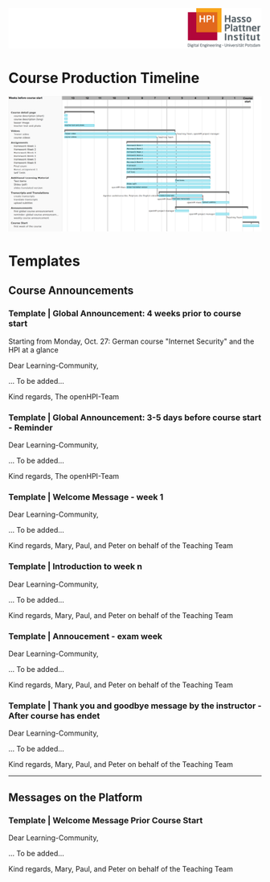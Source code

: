 ![HPI Logo](img/HPI_Logo.png)

# Course Production Timeline

![Gantt Chart](img/Gantt_Chart.png) 
  
# Templates


## Course Announcements

### Template | Global Announcement: 4 weeks prior to course start

Starting from Monday, Oct. 27: German course "Internet Security" and the HPI at a glance

Dear Learning-Community,

... To be added...
		
Kind regards, 
The openHPI-Team

### Template | Global Announcement: 3-5 days before course start - Reminder

Dear Learning-Community,

... To be added...
		
Kind regards, 
The openHPI-Team


### Template | Welcome Message - week 1


Dear Learning-Community,

... To be added...
		
Kind regards, 
Mary, Paul, and Peter on behalf of the Teaching Team

### Template | Introduction to week n

Dear Learning-Community,

... To be added...
		
Kind regards, 
Mary, Paul, and Peter on behalf of the Teaching Team

### Template | Annoucement - exam week

Dear Learning-Community,

... To be added...
		
Kind regards, 
Mary, Paul, and Peter on behalf of the Teaching Team


### Template | Thank you and goodbye message by the instructor - After course has endet

Dear Learning-Community,

... To be added...
		
Kind regards, 
Mary, Paul, and Peter on behalf of the Teaching Team

----------


## Messages on the Platform

### Template | Welcome Message Prior Course Start
 
Dear Learning-Community,

... To be added...
		
Kind regards, 
Mary, Paul, and Peter on behalf of the Teaching Team


